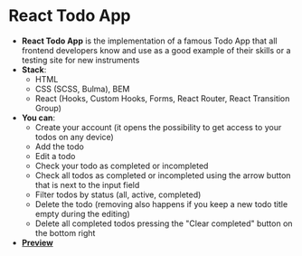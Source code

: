 # React Todo App
  - **React Todo App** is the implementation of a famous Todo App that all frontend developers know and use as a good example of their skills or a testing site for new instruments
  - **Stack**:
    - HTML
    - CSS (SCSS, Bulma), BEM
    - React (Hooks, Custom Hooks, Forms, React Router, React Transition Group)
  - **You can**:
    - Create your account (it opens the possibility to get access to your todos on any device)
    - Add the todo
    - Edit a todo
    - Check your todo as completed or incompleted
    - Check all todos as completed or incompleted using the arrow button that is next to the input field
    - Filter todos by status (all, active, completed)
    - Delete the todo (removing also happens if you keep a new todo title empty during the editing)
    - Delete all completed todos pressing the "Clear completed" button on the bottom right
  - [**Preview**](https://mykyta-krainik.github.io/ReactTodoApp/)